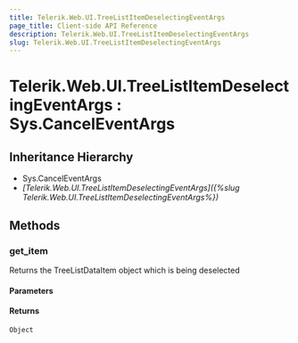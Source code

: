 ```yaml
---
title: Telerik.Web.UI.TreeListItemDeselectingEventArgs
page_title: Client-side API Reference
description: Telerik.Web.UI.TreeListItemDeselectingEventArgs
slug: Telerik.Web.UI.TreeListItemDeselectingEventArgs
---
```


# Telerik.Web.UI.TreeListItemDeselectingEventArgs : Sys.CancelEventArgs

## Inheritance Hierarchy

* Sys.CancelEventArgs
* *[Telerik.Web.UI.TreeListItemDeselectingEventArgs]({%slug Telerik.Web.UI.TreeListItemDeselectingEventArgs%})*

## Methods

### get_item

Returns the TreeListDataItem object which is being deselected 

#### Parameters

#### Returns

`Object`
